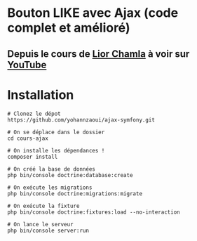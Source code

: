 # Bouton LIKE avec Ajax (code complet et amélioré)

## Depuis le cours de [Lior Chamla](https://github.com/liorchamla) à voir sur [YouTube](https://www.youtube.com/watch?v=lygMPwUj9yU)

# Installation
```
# Clonez le dépot
https://github.com/yohannzaoui/ajax-symfony.git

# On se déplace dans le dossier
cd cours-ajax

# On installe les dépendances !
composer install

# On créé la base de données
php bin/console doctrine:database:create

# On exécute les migrations
php bin/console doctrine:migrations:migrate

# On exécute la fixture
php bin/console doctrine:fixtures:load --no-interaction

# On lance le serveur
php bin/console server:run
```
